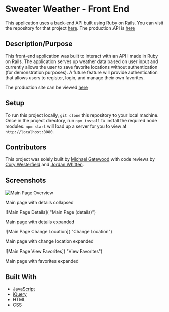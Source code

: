 # Sweater Weather - Front End

This application uses a back-end API built using Ruby on Rails. You can visit the repository for that project [here](https://github.com/mngatewood/sweater_weather).  The production API is [here](https://mngatewood-weather-be.herokuapp.com/)

## Description/Purpose

This front-end application was built to interact with an API I made in Ruby on Rails. The application serves up weather data based on user input and currently allows the user to save favorite locations without authentication (for demonstration purposes). A future feature will provide authentication that allows users to register, login, and manage their own favorites.

The production site can be viewed [here](https://mngatewood.github.io/sweater_weather_fe/)

## Setup
To run this project locally, `git clone` this repository to your local machine. Once in the project directory, run `npm install` to install the required node modules. `npm start` will load up a server for you to view at `http://localhost:8080`.

## Contributors

This project was solely built by [Michael Gatewood](https://github.com/mngatewood) with code reviews by [Cory Westerfield](https://github.com/corywest) and [Jordan Whitten](https://github.com/jordanwa1947).

## Screenshots

![Main Page Overview](https://github.com/mngatewood/sweater_weather_fe/blob/master/screenshots/Screen%20Shot%202019-01-27%20at%206.38.44%20PM.png "Main Page (overview)")

Main page with details collapsed

![Main Page Details]( "Main Page (details)")

Main page with details expanded

![Main Page Change Location]( "Change Location")

Main page with change location expanded

![Main Page View Favorites]( "View Favorites")

Main page with favorites expanded

## Built With

* [JavaScript](https://www.javascript.com/)
* [jQuery](https://jquery.com/)
* HTML
* CSS
